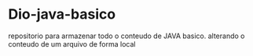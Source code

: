 # Dio-java-basico
repositorio para armazenar todo o conteudo de JAVA basico. 
alterando o conteudo de um arquivo de forma local 